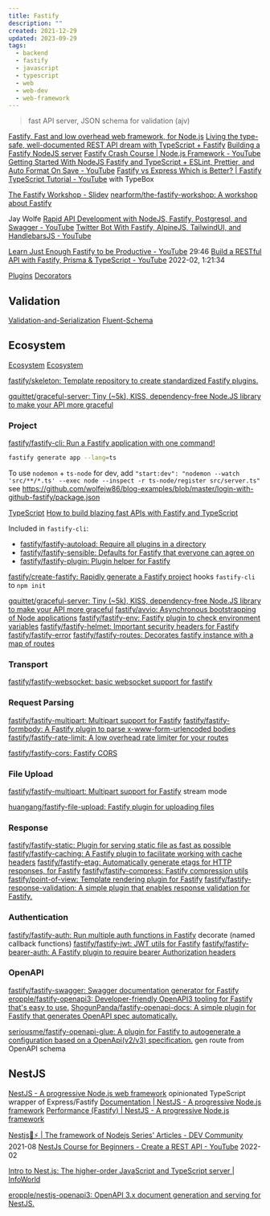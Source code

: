 ```yaml
---
title: Fastify
description: ""
created: 2021-12-29
updated: 2023-09-29
tags:
  - backend
  - fastify
  - javascript
  - typescript
  - web
  - web-dev
  - web-framework
---
```


> fast API server, JSON schema for validation (ajv)

[Fastify, Fast and low overhead web framework, for Node.js](https://www.fastify.io/)
[Living the type-safe, well-documented REST API dream with TypeScript + Fastify](https://tech.ovoenergy.com/living-the-type-safe-well-documented-rest-api-dream-with-typescript-fastify/)
[Building a Fastify NodeJS server](https://daily-dev-tips.com/posts/building-a-fastify-nodejs-server/)
[Fastify Crash Course | Node.js Framework - YouTube](https://www.youtube.com/watch?v=Lk-uVEVGxOA)
[Getting Started With NodeJS Fastify and TypeScript + ESLint, Prettier, and Auto Format On Save - YouTube](https://www.youtube.com/watch?v=WHV57q6p3Lk)
[Fastify vs Express Which is Better? | Fastify TypeScript Tutorial - YouTube](https://www.youtube.com/watch?v=SlUNZZaZhFU) with TypeBox

[The Fastify Workshop - Slidev](https://nearform.github.io/the-fastify-workshop/1)
[nearform/the-fastify-workshop: A workshop about Fastify](https://github.com/nearform/the-fastify-workshop)

Jay Wolfe
[Rapid API Development with NodeJS, Fastify, Postgresql, and Swagger - YouTube](https://www.youtube.com/playlist?list=PLU_22oKqONin7yagFMm3x1tJihYaIVVwa)
[Twitter Bot With Fastify, AlpineJS, TailwindUI, and HandlebarsJS - YouTube](https://www.youtube.com/playlist?list=PLU_22oKqONimKqe-2LmsEG5MvaZcRL101)

[Learn Just Enough Fastify to be Productive - YouTube](https://www.youtube.com/watch?v=ZHLB4StAqPM) 29:46
[Build a RESTful API with Fastify, Prisma & TypeScript - YouTube](https://www.youtube.com/watch?v=LMoMHP44-xM) 2022-02, 1:21:34

[Plugins](https://www.fastify.io/docs/master/Reference/Plugins/)
[Decorators](https://www.fastify.io/docs/master/Reference/Decorators/)

## Validation

[Validation-and-Serialization](https://www.fastify.io/docs/latest/Reference/Validation-and-Serialization/)
[Fluent-Schema](https://www.fastify.io/docs/latest/Guides/Fluent-Schema/)

## Ecosystem

[Ecosystem](https://www.fastify.io/ecosystem/)
[Ecosystem](https://www.fastify.io/docs/latest/Guides/Ecosystem/)

[fastify/skeleton: Template repository to create standardized Fastify plugins.](https://github.com/fastify/skeleton)

[gquittet/graceful-server: Tiny (~5k), KISS, dependency-free Node.JS library to make your API more graceful](https://github.com/gquittet/graceful-server)

### Project

[fastify/fastify-cli: Run a Fastify application with one command!](https://github.com/fastify/fastify-cli)

```sh
fastify generate app --lang=ts
```

To use `nodemon` + `ts-node` for dev, add
`"start:dev": "nodemon --watch 'src/**/*.ts' --exec node --inspect -r ts-node/register src/server.ts"`
see <https://github.com/wolfejw86/blog-examples/blob/master/login-with-github-fastify/package.json>

[TypeScript](https://www.fastify.io/docs/latest/Reference/TypeScript/)
[How to build blazing fast APIs with Fastify and TypeScript](https://daily.dev/blog/how-to-build-blazing-fast-apis-with-fastify-and-typescript)

Included in `fastify-cli`:

- [fastify/fastify-autoload: Require all plugins in a directory](https://github.com/fastify/fastify-autoload)
- [fastify/fastify-sensible: Defaults for Fastify that everyone can agree on](https://github.com/fastify/fastify-sensible)
- [fastify/fastify-plugin: Plugin helper for Fastify](https://github.com/fastify/fastify-plugin)

[fastify/create-fastify: Rapidly generate a Fastify project](https://github.com/fastify/create-fastify) hooks `fastify-cli` to `npm init`

[gquittet/graceful-server: Tiny (~5k), KISS, dependency-free Node.JS library to make your API more graceful](https://github.com/gquittet/graceful-server)
[fastify/avvio: Asynchronous bootstrapping of Node applications](https://github.com/fastify/avvio)
[fastify/fastify-env: Fastify plugin to check environment variables](https://github.com/fastify/fastify-env)
[fastify/fastify-helmet: Important security headers for Fastify](https://github.com/fastify/fastify-helmet)
[fastify/fastify-error](https://github.com/fastify/fastify-error)
[fastify/fastify-routes: Decorates fastify instance with a map of routes](https://github.com/fastify/fastify-routes)

### Transport

[fastify/fastify-websocket: basic websocket support for fastify](https://github.com/fastify/fastify-websocket)

### Request Parsing

[fastify/fastify-multipart: Multipart support for Fastify](https://github.com/fastify/fastify-multipart)
[fastify/fastify-formbody: A Fastify plugin to parse x-www-form-urlencoded bodies](https://github.com/fastify/fastify-formbody)
[fastify/fastify-rate-limit: A low overhead rate limiter for your routes](https://github.com/fastify/fastify-rate-limit)

[fastify/fastify-cors: Fastify CORS](https://github.com/fastify/fastify-cors)

### File Upload

[fastify/fastify-multipart: Multipart support for Fastify](https://github.com/fastify/fastify-multipart) stream mode

[huangang/fastify-file-upload: Fastify plugin for uploading files](https://github.com/huangang/fastify-file-upload)

### Response

[fastify/fastify-static: Plugin for serving static file as fast as possible](https://github.com/fastify/fastify-static)
[fastify/fastify-caching: A Fastify plugin to facilitate working with cache headers](https://github.com/fastify/fastify-caching)
[fastify/fastify-etag: Automatically generate etags for HTTP responses, for Fastify](https://github.com/fastify/fastify-etag)
[fastify/fastify-compress: Fastify compression utils](https://github.com/fastify/fastify-compress)
[fastify/point-of-view: Template rendering plugin for Fastify](https://github.com/fastify/point-of-view)
[fastify/fastify-response-validation: A simple plugin that enables response validation for Fastify.](https://github.com/fastify/fastify-response-validation)

### Authentication

[fastify/fastify-auth: Run multiple auth functions in Fastify](https://github.com/fastify/fastify-auth) decorate (named callback functions)
[fastify/fastify-jwt: JWT utils for Fastify](https://github.com/fastify/fastify-jwt)
[fastify/fastify-bearer-auth: A Fastify plugin to require bearer Authorization headers](https://github.com/fastify/fastify-bearer-auth)

### OpenAPI

[fastify/fastify-swagger: Swagger documentation generator for Fastify](https://github.com/fastify/fastify-swagger)
[eropple/fastify-openapi3: Developer-friendly OpenAPI3 tooling for Fastify that's easy to use.](https://github.com/eropple/fastify-openapi3)
[ShogunPanda/fastify-openapi-docs: A simple plugin for Fastify that generates OpenAPI spec automatically.](https://github.com/ShogunPanda/fastify-openapi-docs)

[seriousme/fastify-openapi-glue: A plugin for Fastify to autogenerate a configuration based on a OpenApi(v2/v3) specification.](https://github.com/seriousme/fastify-openapi-glue) gen route from OpenAPI schema

## NestJS

[NestJS - A progressive Node.js web framework](https://nestjs.com/) opinionated TypeScript wrapper of Express/Fastify
[Documentation | NestJS - A progressive Node.js framework](https://docs.nestjs.com/)
[Performance (Fastify) | NestJS - A progressive Node.js framework](https://docs.nestjs.com/techniques/performance#performance-fastify)

[Nestjs🐺⚡ | The framework of Nodejs Series' Articles - DEV Community](https://dev.to/krtirtho/series/14048) 2021-08
[NestJs Course for Beginners - Create a REST API - YouTube](https://www.youtube.com/watch?v=GHTA143_b-s) 2022-02

[Intro to Nest.js: The higher-order JavaScript and TypeScript server | InfoWorld](https://www.infoworld.com/article/3703212/intro-to-nestjs-the-higher-order-javascript-and-typescript-server.html)

[eropple/nestjs-openapi3: OpenAPI 3.x document generation and serving for NestJS.](https://github.com/eropple/nestjs-openapi3)
